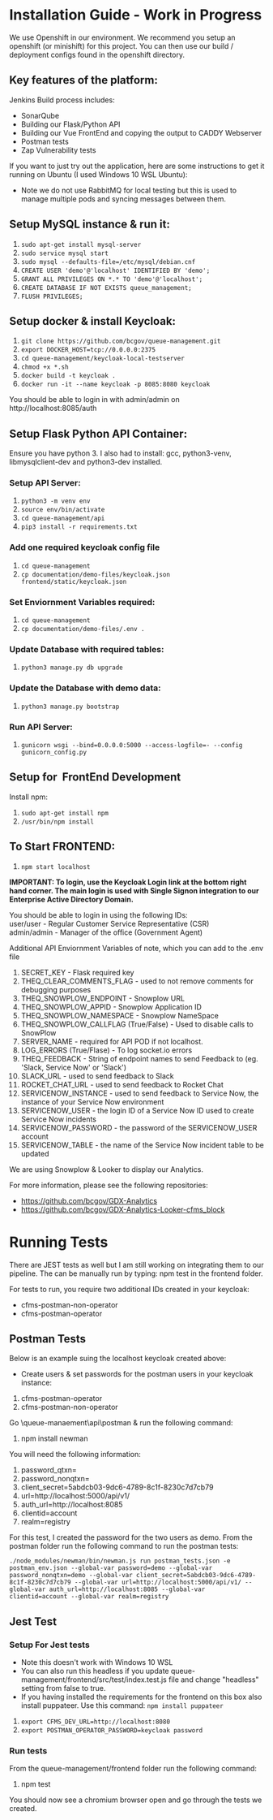 # Installation Guide - Work in Progress

We use Openshift in our environment. We recommend you setup an openshift (or minishift) for this project. You can then use our build / deployment configs found in the openshift directory.

## Key features of the platform:

Jenkins Build process includes:

- SonarQube
- Building our Flask/Python API
- Building our Vue FrontEnd and copying the output to CADDY Webserver
- Postman tests
- Zap Vulnerability tests

If you want to just try out the application, here are some instructions to get it running on Ubuntu (I used Windows 10 WSL Ubuntu):

- Note we do not use RabbitMQ for local testing but this is used to manage multiple pods and syncing messages between them.

## Setup MySQL instance & run it:

1. `sudo apt-get install mysql-server`
1. `sudo service mysql start`
1. `sudo mysql --defaults-file=/etc/mysql/debian.cnf`
1. `CREATE USER 'demo'@'localhost' IDENTIFIED BY 'demo';`
1. `GRANT ALL PRIVILEGES ON *.* TO 'demo'@'localhost';`
1. `CREATE DATABASE IF NOT EXISTS queue_management;`
1. `FLUSH PRIVILEGES;`

## Setup docker & install Keycloak:

1. `git clone https://github.com/bcgov/queue-management.git`
1. `export DOCKER_HOST=tcp://0.0.0.0:2375`
1. `cd queue-management/keycloak-local-testserver`
1. `chmod +x *.sh`
1. `docker build -t keycloak .`
1. `docker run -it --name keycloak -p 8085:8080 keycloak`

You should be able to login in with admin/admin on http://localhost:8085/auth

## Setup Flask Python API Container:

Ensure you have python 3. I also had to install: gcc, python3-venv, libmysqlclient-dev and python3-dev installed.

### Setup API Server:

1. `python3 -m venv env`
1. `source env/bin/activate`
1. `cd queue-management/api`
1. `pip3 install -r requirements.txt`

### Add one required keycloak config file

1. `cd queue-management`
1. `cp documentation/demo-files/keycloak.json frontend/static/keycloak.json`

### Set Enviornment Variables required:

1. `cd queue-management`
1. `cp documentation/demo-files/.env .`

### Update Database with required tables:

1. `python3 manage.py db upgrade`

### Update the Database with demo data:

1. `python3 manage.py bootstrap`

### Run API Server:

1. `gunicorn wsgi --bind=0.0.0.0:5000 --access-logfile=- --config gunicorn_config.py`

## Setup for  FrontEnd Development

Install npm:

1. `sudo apt-get install npm`
1. `/usr/bin/npm install`

## To Start FRONTEND:

1. `npm start localhost`

**IMPORTANT: To login, use the Keycloak Login link at the bottom right hand corner. The main login is used with Single Signon integration to our Enterprise Active Directory Domain.**

You should be able to login in using the following IDs:  
user/user - Regular Customer Service Representative (CSR)  
admin/admin - Manager of the office (Government Agent)

Additional API Enviornment Variables of note, which you can add to the .env file

1. SECRET_KEY - Flask required key
1. THEQ_CLEAR_COMMENTS_FLAG - used to not remove comments for debugging purposes
1. THEQ_SNOWPLOW_ENDPOINT - Snowplow URL
1. THEQ_SNOWPLOW_APPID - Snowplow Application ID
1. THEQ_SNOWPLOW_NAMESPACE - Snowplow NameSpace
1. THEQ_SNOWPLOW_CALLFLAG (True/False) - Used to disable calls to SnowPlow
1. SERVER_NAME - required for API POD if not localhost.
1. LOG_ERRORS (True/Flase) - To log socket.io errors
1. THEQ_FEEDBACK - String of endpoint names to send Feedback to (eg. 'Slack, Service Now' or 'Slack')
1. SLACK_URL - used to send feedback to Slack
1. ROCKET_CHAT_URL - used to send feedback to Rocket Chat
1. SERVICENOW_INSTANCE - used to send feedback to Service Now, the instance of your Service Now environment
1. SERVICENOW_USER - the login ID of a Service Now ID used to create Service Now incidents
1. SERVICENOW_PASSWORD - the password of the SERVICENOW_USER account
1. SERVICENOW_TABLE - the name of the Service Now incident table to be updated 

We are using Snowplow & Looker to display our Analytics.

For more information, please see the following repositories:

- https://github.com/bcgov/GDX-Analytics
- https://github.com/bcgov/GDX-Analytics-Looker-cfms_block

# Running Tests

There are JEST tests as well but I am still working on integrating them to our pipeline. The can be manually run by typing: npm test in the frontend folder.

For tests to run, you require two additional IDs created in your keycloak:

- cfms-postman-non-operator
- cfms-postman-operator

## Postman Tests

Below is an example suing the localhost keycloak created above:

- Create users & set passwords for the postman users in your keycloak instance:

1. cfms-postman-operator
1. cfms-postman-non-operator

Go \queue-manaement\api\postman & run the following command:

1. npm install newman

You will need the following information:

1. password_qtxn=<cfms-postman-operator userid password>
1. password_nonqtxn=<cfms-postman-non-operator userid password>
1. client_secret=5abdcb03-9dc6-4789-8c1f-8230c7d7cb79
1. url=http://localhost:5000/api/v1/
1. auth_url=http://localhost:8085
1. clientid=account
1. realm=registry

For this test, I created the password for the two users as demo. From the postman folder run the following command to run the postman tests:

`./node_modules/newman/bin/newman.js run postman_tests.json -e postman_env.json --global-var password=demo --global-var password_nonqtxn=demo --global-var client_secret=5abdcb03-9dc6-4789-8c1f-8230c7d7cb79 --global-var url=http://localhost:5000/api/v1/ --global-var auth_url=http://localhost:8085 --global-var clientid=account --global-var realm=registry`

## Jest Test

### Setup For Jest tests

- Note this doesn't work with Windows 10 WSL
- You can also run this headless if you update queue-management/frontend/src/test/index.test.js file and change "headless" setting from false to true.
- If you having installed the requirements for the frontend on this box also install puppateer. Use this command: `npm install puppateer`

1. `export CFMS_DEV_URL=http://localhost:8080`
1. `export POSTMAN_OPERATOR_PASSWORD=keycloak password`

### Run tests

From the queue-management/frontend folder run the following command:

1. npm test

You should now see a chromium browser open and go through the tests we created.
